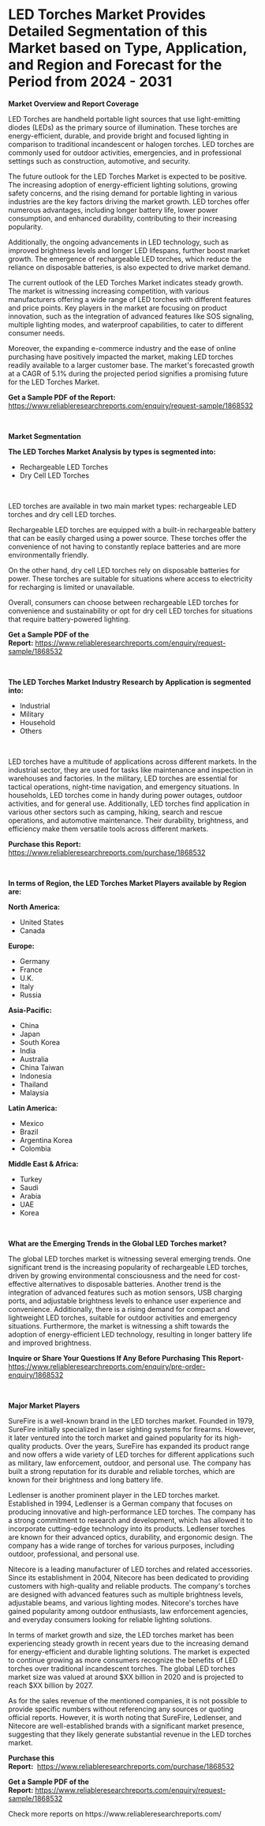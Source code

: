 <p><h1>LED Torches Market Provides Detailed Segmentation of this Market based on Type, Application, and Region and Forecast for the Period from 2024 - 2031</h1></p><p><strong>Market Overview and Report Coverage</strong></p>
<p><p>LED Torches are handheld portable light sources that use light-emitting diodes (LEDs) as the primary source of illumination. These torches are energy-efficient, durable, and provide bright and focused lighting in comparison to traditional incandescent or halogen torches. LED torches are commonly used for outdoor activities, emergencies, and in professional settings such as construction, automotive, and security.</p><p>The future outlook for the LED Torches Market is expected to be positive. The increasing adoption of energy-efficient lighting solutions, growing safety concerns, and the rising demand for portable lighting in various industries are the key factors driving the market growth. LED torches offer numerous advantages, including longer battery life, lower power consumption, and enhanced durability, contributing to their increasing popularity.</p><p>Additionally, the ongoing advancements in LED technology, such as improved brightness levels and longer LED lifespans, further boost market growth. The emergence of rechargeable LED torches, which reduce the reliance on disposable batteries, is also expected to drive market demand.</p><p>The current outlook of the LED Torches Market indicates steady growth. The market is witnessing increasing competition, with various manufacturers offering a wide range of LED torches with different features and price points. Key players in the market are focusing on product innovation, such as the integration of advanced features like SOS signaling, multiple lighting modes, and waterproof capabilities, to cater to different consumer needs.</p><p>Moreover, the expanding e-commerce industry and the ease of online purchasing have positively impacted the market, making LED torches readily available to a larger customer base. The market's forecasted growth at a CAGR of 5.1% during the projected period signifies a promising future for the LED Torches Market.</p></p>
<p><strong>Get a Sample PDF of the Report:</strong> <a href="https://www.reliableresearchreports.com/enquiry/request-sample/1868532">https://www.reliableresearchreports.com/enquiry/request-sample/1868532</a></p>
<p>&nbsp;</p>
<p><strong>Market Segmentation</strong></p>
<p><strong>The LED Torches Market Analysis by types is segmented into:</strong></p>
<p><ul><li>Rechargeable LED Torches</li><li>Dry Cell LED Torches</li></ul></p>
<p>&nbsp;</p>
<p><p>LED torches are available in two main market types: rechargeable LED torches and dry cell LED torches. </p><p>Rechargeable LED torches are equipped with a built-in rechargeable battery that can be easily charged using a power source. These torches offer the convenience of not having to constantly replace batteries and are more environmentally friendly.</p><p>On the other hand, dry cell LED torches rely on disposable batteries for power. These torches are suitable for situations where access to electricity for recharging is limited or unavailable.</p><p>Overall, consumers can choose between rechargeable LED torches for convenience and sustainability or opt for dry cell LED torches for situations that require battery-powered lighting.</p></p>
<p><strong>Get a Sample PDF of the Report:</strong>&nbsp;<a href="https://www.reliableresearchreports.com/enquiry/request-sample/1868532">https://www.reliableresearchreports.com/enquiry/request-sample/1868532</a></p>
<p>&nbsp;</p>
<p><strong>The LED Torches Market Industry Research by Application is segmented into:</strong></p>
<p><ul><li>Industrial</li><li>Military</li><li>Household</li><li>Others</li></ul></p>
<p>&nbsp;</p>
<p><p>LED torches have a multitude of applications across different markets. In the industrial sector, they are used for tasks like maintenance and inspection in warehouses and factories. In the military, LED torches are essential for tactical operations, night-time navigation, and emergency situations. In households, LED torches come in handy during power outages, outdoor activities, and for general use. Additionally, LED torches find application in various other sectors such as camping, hiking, search and rescue operations, and automotive maintenance. Their durability, brightness, and efficiency make them versatile tools across different markets.</p></p>
<p><strong>Purchase this Report:</strong>&nbsp; <a href="https://www.reliableresearchreports.com/purchase/1868532">https://www.reliableresearchreports.com/purchase/1868532</a></p>
<p>&nbsp;</p>
<p><strong>In terms of Region, the LED Torches Market Players available by Region are:</strong></p>
<p>
    <p> <strong> North America: </strong>
        <ul>
            <li>United States</li>
            <li>Canada</li>
        </ul>
        </p> 
    <p> <strong> Europe: </strong>
        <ul>
            <li>Germany</li>
            <li>France</li>
            <li>U.K.</li>
            <li>Italy</li>
            <li>Russia</li>
        </ul>
        </p> 
    <p> <strong> Asia-Pacific: </strong>
        <ul>
            <li>China</li>
            <li>Japan</li>
            <li>South Korea</li>
            <li>India</li>
            <li>Australia</li>
            <li>China Taiwan</li>
            <li>Indonesia</li>
            <li>Thailand</li>
            <li>Malaysia</li>
        </ul>
        </p> 
    <p> <strong> Latin America: </strong>
        <ul>
            <li>Mexico</li>
            <li>Brazil</li>
            <li>Argentina Korea</li>
            <li>Colombia</li>
        </ul>
        </p> 
    <p> <strong> Middle East & Africa: </strong>
        <ul>
            <li>Turkey</li>
            <li>Saudi</li>
            <li>Arabia</li>
            <li>UAE</li>
            <li>Korea</li>
        </ul>
    </p>
    </p>
<p>&nbsp;</p>
<p><strong>What are the Emerging Trends in the Global LED Torches market?</strong></p>
<p><p>The global LED torches market is witnessing several emerging trends. One significant trend is the increasing popularity of rechargeable LED torches, driven by growing environmental consciousness and the need for cost-effective alternatives to disposable batteries. Another trend is the integration of advanced features such as motion sensors, USB charging ports, and adjustable brightness levels to enhance user experience and convenience. Additionally, there is a rising demand for compact and lightweight LED torches, suitable for outdoor activities and emergency situations. Furthermore, the market is witnessing a shift towards the adoption of energy-efficient LED technology, resulting in longer battery life and improved brightness.</p></p>
<p><strong>Inquire or Share Your Questions If Any Before Purchasing This Report</strong>- <a href="https://www.reliableresearchreports.com/enquiry/pre-order-enquiry/1868532">https://www.reliableresearchreports.com/enquiry/pre-order-enquiry/1868532</a></p>
<p>&nbsp;</p>
<p><strong>Major Market Players</strong></p>
<p><p>SureFire is a well-known brand in the LED torches market. Founded in 1979, SureFire initially specialized in laser sighting systems for firearms. However, it later ventured into the torch market and gained popularity for its high-quality products. Over the years, SureFire has expanded its product range and now offers a wide variety of LED torches for different applications such as military, law enforcement, outdoor, and personal use. The company has built a strong reputation for its durable and reliable torches, which are known for their brightness and long battery life.</p><p>Ledlenser is another prominent player in the LED torches market. Established in 1994, Ledlenser is a German company that focuses on producing innovative and high-performance LED torches. The company has a strong commitment to research and development, which has allowed it to incorporate cutting-edge technology into its products. Ledlenser torches are known for their advanced optics, durability, and ergonomic design. The company has a wide range of torches for various purposes, including outdoor, professional, and personal use.</p><p>Nitecore is a leading manufacturer of LED torches and related accessories. Since its establishment in 2004, Nitecore has been dedicated to providing customers with high-quality and reliable products. The company's torches are designed with advanced features such as multiple brightness levels, adjustable beams, and various lighting modes. Nitecore's torches have gained popularity among outdoor enthusiasts, law enforcement agencies, and everyday consumers looking for reliable lighting solutions.</p><p>In terms of market growth and size, the LED torches market has been experiencing steady growth in recent years due to the increasing demand for energy-efficient and durable lighting solutions. The market is expected to continue growing as more consumers recognize the benefits of LED torches over traditional incandescent torches. The global LED torches market size was valued at around $XX billion in 2020 and is projected to reach $XX billion by 2027.</p><p>As for the sales revenue of the mentioned companies, it is not possible to provide specific numbers without referencing any sources or quoting official reports. However, it is worth noting that SureFire, Ledlenser, and Nitecore are well-established brands with a significant market presence, suggesting that they likely generate substantial revenue in the LED torches market.</p></p>
<p><strong>Purchase this Report:</strong>&nbsp;&nbsp;<a href="https://www.reliableresearchreports.com/purchase/1868532">https://www.reliableresearchreports.com/purchase/1868532</a></p>
<p></p>
<p><strong>Get a Sample PDF of the Report:</strong>&nbsp;<a href="https://www.reliableresearchreports.com/enquiry/request-sample/1868532">https://www.reliableresearchreports.com/enquiry/request-sample/1868532</a></p>
<p>Check more reports on https://www.reliableresearchreports.com/</p>